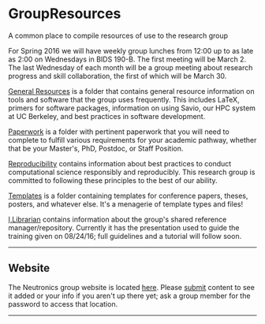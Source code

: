 # GroupResources
A common place to compile resources of use to the research group

For Spring 2016 we will have weekly group lunches from 12:00 up to as late as
2:00 on Wednesdays in BIDS 190-B. The first meeting will be March 2. The last 
Wednesday of each month will be a group meeting about research progress and
skill collaboration, the first of which will be March 30. 

[General Resources](./general-resources/) is a folder that contains general
resource information on tools and software that the group uses frequently. This
includes LaTeX, primers for software packages, information on using Savio, our
HPC system at UC Berkeley, and best practices in software development. 

[Paperwork](./paperwork/) is a folder with pertinent paperwork that you will
need to complete to fulfill various requirements for your academic pathway,
whether that be your Master's, PhD, Postdoc, or Staff Position. 

[Reproducibility](./reproducibility/) contains information about best practices
to conduct computational science responsibly and reproducibly. This research
group is committed to following these principles to the best of our ability.

[Templates](./templates/) is a folder containing templates for conference
papers, theses, posters, and whatever else. It's a menagerie of template types
and files!  

[I,Librarian](./ilibrarian/) contains information about the group's shared reference
manager/repository. Currently it has the presentation used to guide the training
given on 08/24/16; full guidelines and a tutorial will follow soon.  

---

## Website

The Neutronics group website is located
[here](http://neutronics.nuc.berkeley.edu). Please
[submit](http://neutronics.nuc.berkeley.edu/submit/) content to see it
added or your info if you aren't up there yet; ask a group member for
the password to access that location.

---
